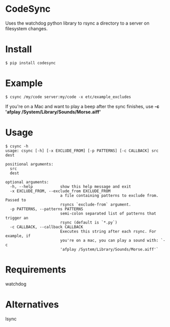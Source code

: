 CodeSync
========

Uses the watchdog python library to rsync a directory to a server on filesystem changes.

Install
========

    $ pip install codesync

Example
========

    $ csync /my/code server:my/code -x etc/example_excludes

If you're on a Mac and want to play a beep after the sync finishes, use **-c 'afplay /System/Library/Sounds/Morse.aiff'**


Usage
======


    $ csync -h
    usage: csync [-h] [-x EXCLUDE_FROM] [-p PATTERNS] [-c CALLBACK] src dest

    positional arguments:
      src
      dest

    optional arguments:
      -h, --help            show this help message and exit
      -x EXCLUDE_FROM, --exclude_from EXCLUDE_FROM
                            a file containing patterns to exclude from. Passed to
                            rsyncs `exclude-from` argument.
      -p PATTERNS, --patterns PATTERNS
                            semi-colon separated list of patterns that trigger an
                            rsync (default is `*.py`)
      -c CALLBACK, --callback CALLBACK
                            Executes this string after each rsync. For example, if
                            you're on a mac, you can play a sound with: `-c
                            'afplay /System/Library/Sounds/Morse.aiff'`


Requirements
=============

watchdog

Alternatives
============

lsync